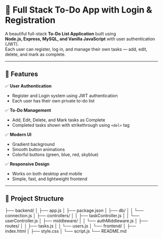 # 📝 Full Stack To-Do App with Login & Registration

A beautiful full-stack **To-Do List Application** built using  
**Node.js, Express, MySQL, and Vanilla JavaScript** with user authentication (JWT).  
Each user can register, log in, and manage their own tasks — add, edit, delete, and mark as complete.

---

## 🚀 Features

✅ **User Authentication**
- Register and Login system using JWT authentication  
- Each user has their own private to-do list  

✅ **To-Do Management**
- Add, Edit, Delete, and Mark tasks as Complete  
- Completed tasks shown with strikethrough using `<del>` tag  

✅ **Modern UI**
- Gradient background  
- Smooth button animations  
- Colorful buttons (green, blue, red, skyblue)  

✅ **Responsive Design**
- Works on both desktop and mobile  
- Simple, fast, and lightweight frontend  

---

## 📁 Project Structure

├── backend/
│ ├── app.js
│ ├── package.json
│ ├── db/
│ │ └── connection.js
│ ├── controllers/
│ │ ├── taskController.js
│ │ └── userController.js
│ ├── middleware/
│ │ └── authMiddleware.js
│ ├── routes/
│ │ ├── tasks.js
│ │ └── users.js
│ └── frontend/
│ ├── index.html
│ ├── style.css
│ └── script.js
└── README.md
